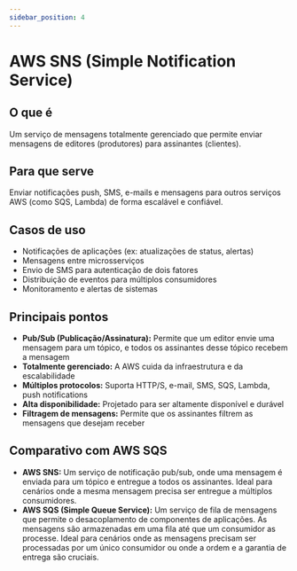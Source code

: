```yaml
---
sidebar_position: 4
---
```


# AWS SNS (Simple Notification Service)

## O que é
Um serviço de mensagens totalmente gerenciado que permite enviar mensagens de editores (produtores) para assinantes (clientes).

## Para que serve
Enviar notificações push, SMS, e-mails e mensagens para outros serviços AWS (como SQS, Lambda) de forma escalável e confiável.

## Casos de uso
- Notificações de aplicações (ex: atualizações de status, alertas)
- Mensagens entre microsserviços
- Envio de SMS para autenticação de dois fatores
- Distribuição de eventos para múltiplos consumidores
- Monitoramento e alertas de sistemas

## Principais pontos
- **Pub/Sub (Publicação/Assinatura):** Permite que um editor envie uma mensagem para um tópico, e todos os assinantes desse tópico recebem a mensagem
- **Totalmente gerenciado:** A AWS cuida da infraestrutura e da escalabilidade
- **Múltiplos protocolos:** Suporta HTTP/S, e-mail, SMS, SQS, Lambda, push notifications
- **Alta disponibilidade:** Projetado para ser altamente disponível e durável
- **Filtragem de mensagens:** Permite que os assinantes filtrem as mensagens que desejam receber

## Comparativo com AWS SQS
- **AWS SNS:** Um serviço de notificação pub/sub, onde uma mensagem é enviada para um tópico e entregue a todos os assinantes. Ideal para cenários onde a mesma mensagem precisa ser entregue a múltiplos consumidores.
- **AWS SQS (Simple Queue Service):** Um serviço de fila de mensagens que permite o desacoplamento de componentes de aplicações. As mensagens são armazenadas em uma fila até que um consumidor as processe. Ideal para cenários onde as mensagens precisam ser processadas por um único consumidor ou onde a ordem e a garantia de entrega são cruciais. 